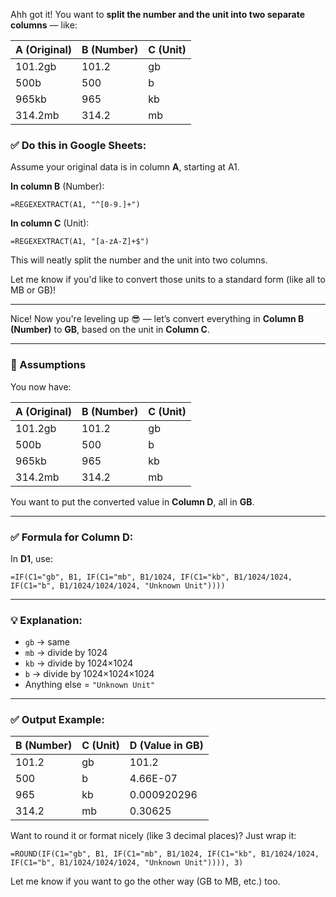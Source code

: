 Ahh got it! You want to **split the number and the unit into two separate columns** — like:

| A (Original) | B (Number) | C (Unit) |
|--------------|------------|----------|
| 101.2gb      | 101.2      | gb       |
| 500b         | 500        | b        |
| 965kb        | 965        | kb       |
| 314.2mb      | 314.2      | mb       |

### ✅ Do this in Google Sheets:

Assume your original data is in column **A**, starting at A1.

**In column B** (Number):
```excel
=REGEXEXTRACT(A1, "^[0-9.]+")
```

**In column C** (Unit):
```excel
=REGEXEXTRACT(A1, "[a-zA-Z]+$")
```

This will neatly split the number and the unit into two columns.

Let me know if you'd like to convert those units to a standard form (like all to MB or GB)!





























--------------------------------------------------------------------------



























Nice! Now you're leveling up 😎 — let’s convert everything in **Column B (Number)** to **GB**, based on the unit in **Column C**.

---

### 🧮 Assumptions
You now have:

| A (Original) | B (Number) | C (Unit) |
|--------------|------------|----------|
| 101.2gb      | 101.2      | gb       |
| 500b         | 500        | b        |
| 965kb        | 965        | kb       |
| 314.2mb      | 314.2      | mb       |

You want to put the converted value in **Column D**, all in **GB**.

---

### ✅ Formula for Column D:
In **D1**, use:

```excel
=IF(C1="gb", B1, IF(C1="mb", B1/1024, IF(C1="kb", B1/1024/1024, IF(C1="b", B1/1024/1024/1024, "Unknown Unit"))))
```

---

### 💡 Explanation:
- `gb` → same
- `mb` → divide by 1024
- `kb` → divide by 1024×1024
- `b`  → divide by 1024×1024×1024
- Anything else = `"Unknown Unit"`

---

### ✅ Output Example:

| B (Number) | C (Unit) | D (Value in GB) |
|------------|----------|-----------------|
| 101.2      | gb       | 101.2           |
| 500        | b        | 4.66E-07        |
| 965        | kb       | 0.000920296     |
| 314.2      | mb       | 0.30625         |

Want to round it or format nicely (like 3 decimal places)? Just wrap it:

```excel
=ROUND(IF(C1="gb", B1, IF(C1="mb", B1/1024, IF(C1="kb", B1/1024/1024, IF(C1="b", B1/1024/1024/1024, "Unknown Unit")))), 3)
```

Let me know if you want to go the other way (GB to MB, etc.) too.
